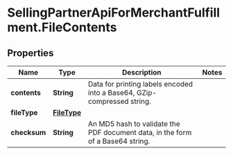 # SellingPartnerApiForMerchantFulfillment.FileContents

## Properties
Name | Type | Description | Notes
------------ | ------------- | ------------- | -------------
**contents** | **String** | Data for printing labels encoded into a Base64, GZip-compressed string. | 
**fileType** | [**FileType**](FileType.md) |  | 
**checksum** | **String** | An MD5 hash to validate the PDF document data, in the form of a Base64 string. | 


